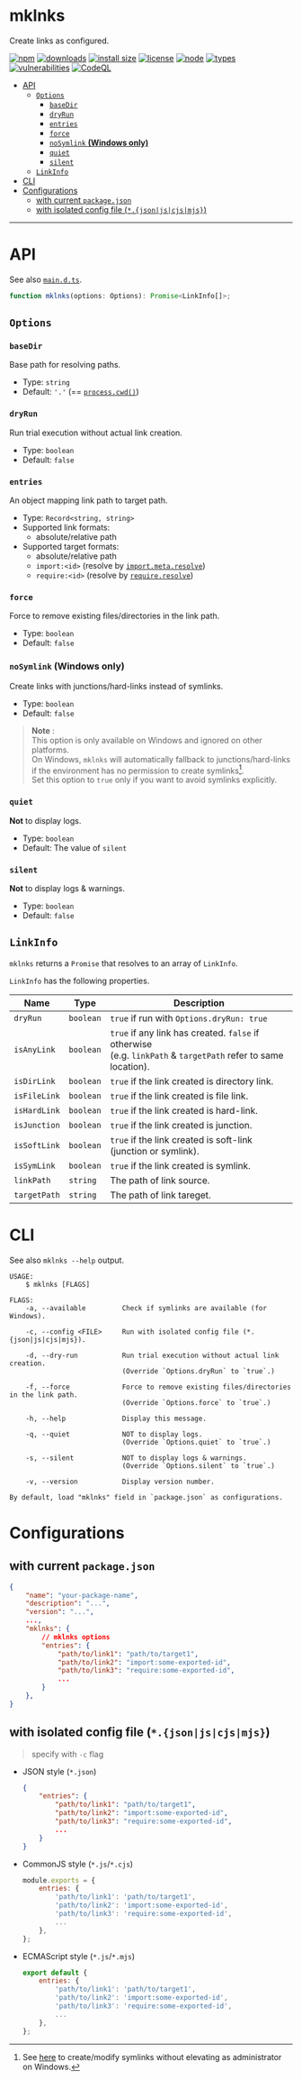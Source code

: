 <h1>mklnks</h1>

Create links as configured.

[![npm](https://badgen.net/npm/v/mklnks)](https://www.npmjs.com/package/mklnks)
[![downloads](https://badgen.net/npm/dt/mklnks)](https://www.npmjs.com/package/mklnks)
[![install size](https://packagephobia.com/badge?p=mklnks)](https://packagephobia.com/result?p=mklnks)
[![license](https://badgen.net/npm/license/mklnks)](https://github.com/nujarum/mklnks/blob/main/LICENSE)
[![node](https://badgen.net/npm/node/mklnks)](https://nodejs.org/)
[![types](https://badgen.net/npm/types/mklnks)](https://github.com/nujarum/mklnks/blob/main/types/main.d.ts)
[![vulnerabilities](https://snyk.io/test/github/nujarum/mklnks/badge.svg?targetFile=package.json)](https://github.com/nujarum/mklnks/network/dependencies)
[![CodeQL](https://github.com/nujarum/mklnks/actions/workflows/codeql-analysis.yml/badge.svg)](https://github.com/nujarum/mklnks/actions/workflows/codeql-analysis.yml)

- [API](#api)
    - [`Options`](#options)
        - [`baseDir`](#basedir)
        - [`dryRun`](#dryrun)
        - [`entries`](#entries)
        - [`force`](#force)
        - [`noSymlink` **(Windows only)**](#nosymlink-windows-only)
        - [`quiet`](#quiet)
        - [`silent`](#silent)
    - [`LinkInfo`](#linkinfo)
- [CLI](#cli)
- [Configurations](#configurations)
    - [with current `package.json`](#with-current-packagejson)
    - [with isolated config file (`*.{json|js|cjs|mjs}`)](#with-isolated-config-file-jsonjscjsmjs)

-----

# API

See also [`main.d.ts`](https://github.com/nujarum/mklnks/blob/main/types/main.d.ts).

```ts
function mklnks(options: Options): Promise<LinkInfo[]>;
```

## `Options`

### `baseDir`
Base path for resolving paths.
* Type: `string`
* Default: `'.'` (== [`process.cwd()`](https://nodejs.org/docs/latest-v18.x/api/process.html#processcwd))

### `dryRun`
Run trial execution without actual link creation.
* Type: `boolean`
* Default: `false`

### `entries`
An object mapping link path to target path.
* Type: `Record<string, string>`
* Supported link formats:
    * absolute/relative path
* Supported target formats:
    * absolute/relative path
    * `import:<id>` (resolve by [`import.meta.resolve`](https://nodejs.org/docs/latest-v18.x/api/esm.html#importmetaresolvespecifier-parent))
    * `require:<id>` (resolve by [`require.resolve`](https://nodejs.org/docs/latest-v18.x/api/modules.html#requireresolverequest-options))

### `force`
Force to remove existing files/directories in the link path.
* Type: `boolean`
* Default: `false`

### `noSymlink` **(Windows only)**
Create links with junctions/hard-links instead of symlinks.
* Type: `boolean`
* Default: `false`

> **Note** :<br/>
> This option is only available on Windows and ignored on other platforms.<br/>
> On Windows, `mklnks` will automatically fallback to junctions/hard-links if the environment has no permission to create symlinks[^1].<br/>
> Set this option to `true` only if you want to avoid symlinks explicitly.

> [^1]: See [here](https://blogs.windows.com/windowsdeveloper/2016/12/02/symlinks-windows-10/) to create/modify symlinks without elevating as administrator on Windows.

### `quiet`
**Not** to display logs.
* Type: `boolean`
* Default: The value of `silent`

### `silent`
**Not** to display logs & warnings.
* Type: `boolean`
* Default: `false`


## `LinkInfo`
`mklnks` returns a `Promise` that resolves to an array of `LinkInfo`.

`LinkInfo` has the following properties.

| Name         | Type      | Description                                                                                                       |
| ------------ | --------- | ----------------------------------------------------------------------------------------------------------------- |
| `dryRun`     | `boolean` | `true` if run with `Options.dryRun: true`                                                                         |
| `isAnyLink`  | `boolean` | `true` if any link has created. `false` if otherwise<br/>(e.g. `linkPath` & `targetPath` refer to same location). |
| `isDirLink`  | `boolean` | `true` if the link created is directory link.                                                                     |
| `isFileLink` | `boolean` | `true` if the link created is file link.                                                                          |
| `isHardLink` | `boolean` | `true` if the link created is hard-link.                                                                          |
| `isJunction` | `boolean` | `true` if the link created is junction.                                                                           |
| `isSoftLink` | `boolean` | `true` if the link created is soft-link (junction or symlink).                                                    |
| `isSymLink`  | `boolean` | `true` if the link created is symlink.                                                                            |
| `linkPath`   | `string`  | The path of link source.                                                                                          |
| `targetPath` | `string`  | The path of link tareget.                                                                                         |


# CLI

See also `mklnks --help` output.

```shell-session
USAGE:
    $ mklnks [FLAGS]

FLAGS:
    -a, --available         Check if symlinks are available (for Windows).

    -c, --config <FILE>     Run with isolated config file (*.{json|js|cjs|mjs}).

    -d, --dry-run           Run trial execution without actual link creation.
                            (Override `Options.dryRun` to `true`.)

    -f, --force             Force to remove existing files/directories in the link path.
                            (Override `Options.force` to `true`.)

    -h, --help              Display this message.

    -q, --quiet             NOT to display logs.
                            (Override `Options.quiet` to `true`.)

    -s, --silent            NOT to display logs & warnings.
                            (Override `Options.silent` to `true`.)

    -v, --version           Display version number.

By default, load "mklnks" field in `package.json` as configurations.
```

# Configurations

## with current `package.json`
```json
{
    "name": "your-package-name",
    "description": "...",
    "version": "...",
    ...,
    "mklnks": {
        // mklnks options
        "entries": {
            "path/to/link1": "path/to/target1",
            "path/to/link2": "import:some-exported-id",
            "path/to/link3": "require:some-exported-id",
            ...
        }
    },
}
```

## with isolated config file (`*.{json|js|cjs|mjs}`)
> specify with `-c` flag
* JSON style (`*.json`)
    ```json
    {
        "entries": {
            "path/to/link1": "path/to/target1",
            "path/to/link2": "import:some-exported-id",
            "path/to/link3": "require:some-exported-id",
            ...
        }
    }
    ```
* CommonJS style (`*.js`/`*.cjs`)
    ```js
    module.exports = {
        entries: {
            'path/to/link1': 'path/to/target1',
            'path/to/link2': 'import:some-exported-id',
            'path/to/link3': 'require:some-exported-id',
            ...
        },
    };
    ```
* ECMAScript style (`*.js`/`*.mjs`)
    ```js
    export default {
        entries: {
            'path/to/link1': 'path/to/target1',
            'path/to/link2': 'import:some-exported-id',
            'path/to/link3': 'require:some-exported-id',
            ...
        },
    };
    ```
